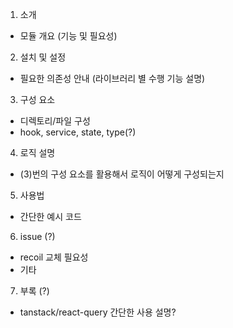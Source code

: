 1. 소개

- 모듈 개요 (기능 및 필요성)

2. 설치 및 설정

- 필요한 의존성 안내 (라이브러리 별 수행 기능 설명)

3. 구성 요소

- 디렉토리/파일 구성
- hook, service, state, type(?)

4. 로직 설명

- (3)번의 구성 요소를 활용해서 로직이 어떻게 구성되는지

5. 사용법

- 간단한 예시 코드

6. issue (?)

- recoil 교체 필요성
- 기타

7. 부록 (?)

- tanstack/react-query 간단한 사용 설명?
